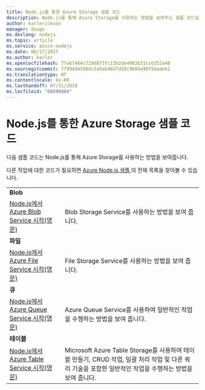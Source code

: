 ```yaml
---
title: Node.js를 통한 Azure Storage 샘플 코드
description: Node.js를 통해 Azure Storage를 사용하는 방법을 보여주는 샘플 코드입니다.
author: karlerickson
manager: douge
ms.devlang: nodejs
ms.topic: article
ms.service: azure-nodejs
ms.date: 06/17/2017
ms.author: karler
ms.openlocfilehash: 77a67464c729d873fc13b2de4903b31cc6352a40
ms.sourcegitcommit: f799dd4590dc5a5e646d7d50c9604a9975dadeb1
ms.translationtype: HT
ms.contentlocale: ko-KR
ms.lasthandoff: 07/31/2019
ms.locfileid: "68690884"
---
```

# <a name="azure-storage-with-nodejs-code-samples"></a>Node.js를 통한 Azure Storage 샘플 코드

다음 샘플 코드는 Node.js를 통해 Azure Storage를 사용하는 방법을 보여줍니다.

다른 작업에 대한 코드가 필요하면 [Azure Node.js 샘플 ](https://azure.microsoft.com/resources/samples/?term=nodejs)의 전체 목록을 찾아볼 수 있습니다.


| | |
|---|---|
| **Blob** ||
| [Node.js에서 Azure Blob Service 시작(영문)](https://github.com/Azure-Samples/storage-blob-node-getting-started) | Blob Storage Service를 사용하는 방법을 보여 줍니다. |
| **파일** ||
| [Node.js에서 Azure File Service 시작(영문)](https://azure.microsoft.com/resources/samples/storage-file-node-getting-started/) | File Storage Service를 사용하는 방법을 보여 줍니다. |
| **큐** ||
| [Node.js에서 Azure Queue Service 시작(영문)](https://azure.microsoft.com/resources/samples/storage-queue-node-getting-started/) | Azure Queue Service를 사용하여 일반적인 작업을 수행하는 방법을 보여 줍니다. |
| **테이블** ||
| [Node.js에서 Azure Table Service 시작(영문)](https://azure.microsoft.com/resources/samples/storage-table-node-getting-started/) | Microsoft Azure Table Storage를 사용하여 테이블 만들기, CRUD 작업, 일괄 처리 작업 및 다른 쿼리 기술을 포함한 일반적인 작업을 수행하는 방법을 보여 줍니다. |
